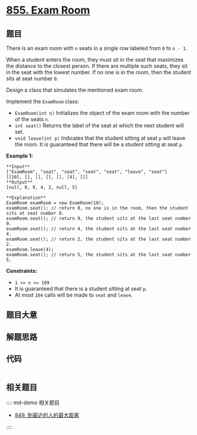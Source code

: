 # [855. Exam Room](https://leetcode.com/problems/exam-room)

## 题目

There is an exam room with `n` seats in a single row labeled from `0` to `n -
1`.

When a student enters the room, they must sit in the seat that maximizes the
distance to the closest person. If there are multiple such seats, they sit in
the seat with the lowest number. If no one is in the room, then the student
sits at seat number `0`.

Design a class that simulates the mentioned exam room.

Implement the `ExamRoom` class:

  * `ExamRoom(int n)` Initializes the object of the exam room with the number of the seats `n`.
  * `int seat()` Returns the label of the seat at which the next student will set.
  * `void leave(int p)` Indicates that the student sitting at seat `p` will leave the room. It is guaranteed that there will be a student sitting at seat `p`.



**Example 1:**

    
    
    **Input**
    ["ExamRoom", "seat", "seat", "seat", "seat", "leave", "seat"]
    [[10], [], [], [], [], [4], []]
    **Output**
    [null, 0, 9, 4, 2, null, 5]
    
    **Explanation**
    ExamRoom examRoom = new ExamRoom(10);
    examRoom.seat(); // return 0, no one is in the room, then the student sits at seat number 0.
    examRoom.seat(); // return 9, the student sits at the last seat number 9.
    examRoom.seat(); // return 4, the student sits at the last seat number 4.
    examRoom.seat(); // return 2, the student sits at the last seat number 2.
    examRoom.leave(4);
    examRoom.seat(); // return 5, the student sits at the last seat number 5.
    
    



**Constraints:**

  * `1 <= n <= 109`
  * It is guaranteed that there is a student sitting at seat `p`.
  * At most `104` calls will be made to `seat` and `leave`.


## 题目大意

## 解题思路

## 代码

```javascript

```

## 相关题目

:::: md-demo 相关题目
- [849. 到最近的人的最大距离](https://leetcode.com/problems/maximize-distance-to-closest-person)

::::
